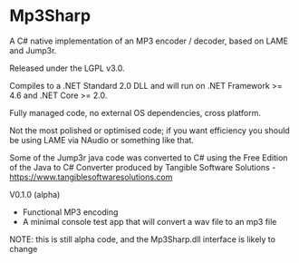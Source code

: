 # Mp3Sharp
A C# native implementation of an MP3 encoder / decoder, based on LAME and Jump3r.

Released under the LGPL v3.0.

Compiles to a .NET Standard 2.0 DLL and will run on .NET Framework >= 4.6 and .NET Core >= 2.0.

Fully managed code, no external OS dependencies, cross platform.

Not the most polished or optimised code; if you want efficiency you should be using LAME via NAudio or something like that.

Some of the Jump3r java code was converted to C# using the Free Edition of the Java to C# Converter 
produced by Tangible Software Solutions - https://www.tangiblesoftwaresolutions.com

V0.1.0 (alpha)
- Functional MP3 encoding
- A minimal console test app that will convert a wav file to an mp3 file

NOTE: this is still alpha code, and the Mp3Sharp.dll interface is likely to change
